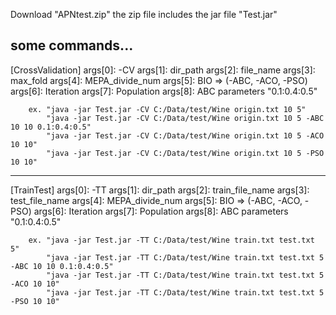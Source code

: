 Download "APNtest.zip"
the zip file includes the jar file "Test.jar"

some commands...
-----------------------------------------------------------------------------------------
[CrossValidation]
        args[0]: -CV
        args[1]: dir_path
        args[2]: file_name
        args[3]: max_fold
        args[4]: MEPA_divide_num
        args[5]: BIO => (-ABC, -ACO, -PSO)
        args[6]: Iteration
        args[7]: Population
        args[8]: ABC parameters "0.1:0.4:0.5"

        ex. "java -jar Test.jar -CV C:/Data/test/Wine origin.txt 10 5"
            "java -jar Test.jar -CV C:/Data/test/Wine origin.txt 10 5 -ABC 10 10 0.1:0.4:0.5"
            "java -jar Test.jar -CV C:/Data/test/Wine origin.txt 10 5 -ACO 10 10"
            "java -jar Test.jar -CV C:/Data/test/Wine origin.txt 10 5 -PSO 10 10"

-----------------------------------------------------------------------------------------
[TrainTest]
        args[0]: -TT
        args[1]: dir_path
        args[2]: train_file_name
        args[3]: test_file_name
        args[4]: MEPA_divide_num
        args[5]: BIO => (-ABC, -ACO, -PSO)
        args[6]: Iteration
        args[7]: Population
        args[8]: ABC parameters "0.1:0.4:0.5"

        ex. "java -jar Test.jar -TT C:/Data/test/Wine train.txt test.txt 5"
            "java -jar Test.jar -TT C:/Data/test/Wine train.txt test.txt 5 -ABC 10 10 0.1:0.4:0.5"
            "java -jar Test.jar -TT C:/Data/test/Wine train.txt test.txt 5 -ACO 10 10"
            "java -jar Test.jar -TT C:/Data/test/Wine train.txt test.txt 5 -PSO 10 10"
